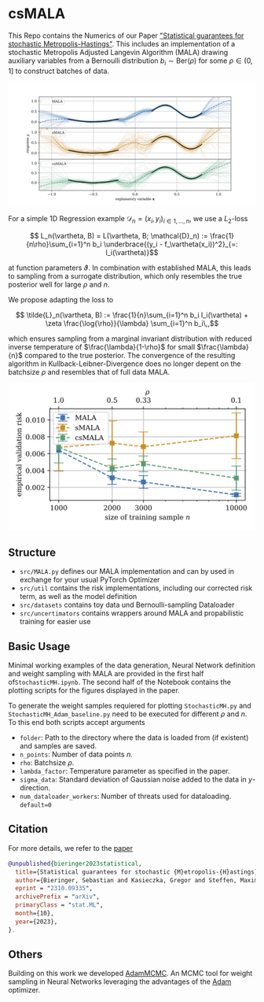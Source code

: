 # csMALA

This Repo contains the Numerics of our Paper ["Statistical guarantees for stochastic Metropolis-Hastings"](https://arxiv.org/abs/2310.09335). 
This includes an implementation of a stochastic Metropolis Adjusted Langevin Algorithm (MALA) drawing auxiliary variables from a Bernoulli distribution $b_i \sim \mathrm{Ber}(\rho)$ for some $\rho\in (0,1]$ to construct batches of data.

<img src="./src/figs_rm/fit.png" alt="Regression example" />


For a simple 1D Regression example $\mathcal{D}_n = (x_i,y_i)_{i\in 1,...,n}$, we use a $L_2$-loss 

```math
  L_n(\vartheta, B) = L(\vartheta, B; \mathcal{D}_n) := \frac{1}{n\rho}\sum_{i=1}^n b_i \underbrace{(y_i - f_\vartheta(x_i))^2}_{=: l_i(\vartheta)}
```
at function parameters $\vartheta$.
In combination with established MALA, this leads to sampling from a surrogate distribution, which only resembles the true posterior well for large $\rho$ and $n$.

We propose adapting the loss to 

```math
  \tilde{L}_n(\vartheta, B) := \frac{1}{n}\sum_{i=1}^n b_i l_i(\vartheta) + \zeta \frac{\log{\rho}}{\lambda} \sum_{i=1}^n b_i\,,
```

which ensures sampling from a marginal invariant distribution with reduced inverse temperature of $\frac{\lambda}{1-\rho}$ for small $\frac{\lambda}{n}$ compared to the true posterior. The convergence of the resulting algorithm in Kullback-Leibner-Divergence does no longer depent on the batchsize $\rho$ and resembles that of full data MALA.

<div style="text-align: center;">
  <img src="./src/figs_rm/n_scaling.png" alt="Scaling with the number of observations" width="500"/>
</div>

## Structure

* <code>src/MALA.py</code> defines our MALA implementation and can by used in exchange for your usual PyTorch Optimizer
* <code>src/util</code> contains the risk implementations, including our corrected risk term, as well as the model definition
* <code>src/datasets</code> contains toy data und Bernoulli-sampling Dataloader
* <code>src/uncertimators</code> contains wrappers around  MALA and propabilistic training for easier use

## Basic Usage

Minimal working examples of the data generation, Neural Network definition and weight sampling with MALA are provided in the first half of<code>StochasticMH.ipynb</code>. The second half of the Notebook contains the plotting scripts for the figures displayed in the paper.

To generate the weight samples requiered for plotting <code>StochasticMH.py</code> and <code>StochasticMH_Adam_baseline.py</code> need to be executed for different $\rho$ and $n$. To this end both scripts accept arguments
  * <code>folder</code>: Path to the directory where the data is loaded from (if existent) and samples are saved. 
  * <code>n_points</code>: Number of data points $n$.
  * <code>rho</code>: Batchsize $\rho$.
  * <code>lambda_factor</code>: Temperature parameter as specified in the paper.
  * <code>sigma_data</code>: Standard deviation of Gaussian noise added to the data in $y$-direction.
  * <code>num_dataloader_workers</code>: Number of threats used for dataloading. <code>default=0</code>

## Citation

For more details, we refer to the [paper](https://arxiv.org/abs/2310.09335)

```bibtex
@unpublished{bieringer2023statistical,
  title={Statistical guarantees for stochastic {M}etropolis-{H}astings},
  author={Bieringer, Sebastian and Kasieczka, Gregor and Steffen, Maximilian F and Trabs, Mathias},
  eprint = "2310.09335",
  archivePrefix = "arXiv",
  primaryClass = "stat.ML",
  month={10},
  year={2023},
}.
```

## Others

Building on this work we developed [AdamMCMC](https://github.com/sbieringer/AdamMCMC). An MCMC tool for weight sampling in Neural Networks leveraging the advantages of the [Adam](https://arxiv.org/abs/1412.6980) optimizer.
